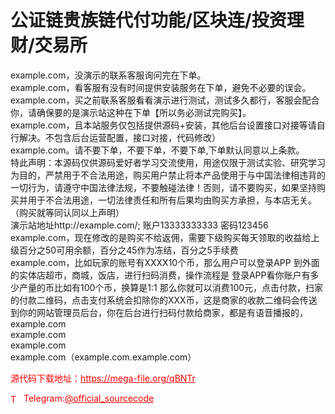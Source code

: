 # 公证链贵族链代付功能/区块连/投资理财/交易所

example.com，没演示的联系客服询问完在下单。<br>example.com，看客服有没有时间提供安装服务在下单，避免不必要的误会。<br>example.com，买之前联系客服看看演示进行测试，测试多久都行，客服会配合你，请确保要的是演示站这种在下单【所以务必测试完购买】。<br>example.com，且本站服务仅包括提供源码+安装，其他后台设置接口对接等请自行解决。不包含后台运营配置，接口对接，代码修改）<br>example.com。请不要下单，不要下单，不要下单,下单默认同意以上条款。<br>特此声明：本源码仅供源码爱好者学习交流使用，用途仅限于测试实验、研究学习为目的，严禁用于不合法用途，购买用户禁止将本产品使用于与中国法律相违背的一切行为，请遵守中国法律法规，不要触碰法律！否则，请不要购买，如果坚持购买并用于不合法用途，一切法律责任和所有后果均由购买方承担，与本店无关。<br>（购买就等同认同以上声明）<br>演示站地址http://example.com/;  账户13333333333 密码123456<br>example.com，现在修改的是购买不给返佣，需要下级购买每天领取的收益给上级百分之50可用余额，百分之45作为冻结，百分之5手续费<br>example.com，比如玩家的账号有XXXX10个币，那么用户可以登录APP 到外面的实体店超市，商城，饭店，进行扫码消费，操作流程是 登录APP看你账户有多少产量的币比如有100个币，换算是1:1 那么你就可以消费100元，点击付款，扫家的付款二维码，点击支付系统会扣除你的XXX币，这是商家的收款二维码会传送到你的网站管理员后台，你在后台进行扫码付款给商家，都是有语音播报的，<br>example.com<br>example.com<br>example.com<br>example.com（example.com.example.com）<br>


<p style="color: red;">源代码下载地址：<a href="https://mega-file.org/qBNTr" style="color: red;">https://mega-file.org/qBNTr</a></p><p style="color: red;"><img src="https://cdn-icons-png.flaticon.com/512/2111/2111646.png" alt="Telegram Icon" style="width: 16px; vertical-align: middle; margin-right: 5px;">Telegram:<a href="https://t.me/official_sourcecode" style="color: red;">@official_sourcecode</a></p>